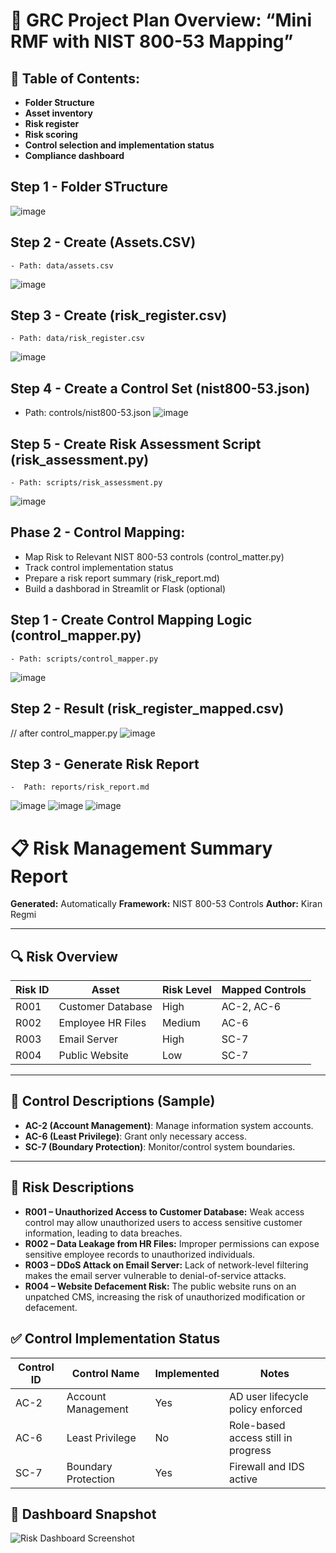 # 📌 GRC Project Plan Overview: “Mini RMF with NIST 800-53 Mapping”

## 💼 Table of Contents:
* **Folder Structure**
* **Asset inventory**
* **Risk register**
* **Risk scoring**
* **Control selection and implementation status**
* **Compliance dashboard**

## Step 1 - Folder STructure
![image](https://github.com/user-attachments/assets/0ecd7888-8205-4066-a387-49645feb9629)

## Step 2 - Create (Assets.CSV)
    - Path: data/assets.csv
![image](https://github.com/user-attachments/assets/a69356a8-04a8-4722-96e9-bd15400996e6)
    
## Step 3 - Create (risk_register.csv)
    - Path: data/risk_register.csv
![image](https://github.com/user-attachments/assets/e85b075f-524f-4602-a0be-9874e5c9260a)

## Step 4 - Create a Control Set (nist800-53.json)
   - Path: controls/nist800-53.json
![image](https://github.com/user-attachments/assets/676e952f-4577-4c42-b54d-2d935fcba292)

## Step 5 - Create Risk Assessment Script (risk_assessment.py)
    - Path: scripts/risk_assessment.py
![image](https://github.com/user-attachments/assets/4c41a352-8b3c-46de-9d46-041950e80d28)

## Phase 2 - Control Mapping:
* Map Risk to Relevant NIST 800-53 controls (control_matter.py)
* Track control implementation status
* Prepare a risk report summary (risk_report.md)
* Build a dashborad in Streamlit or Flask (optional)

## Step 1 - Create Control Mapping Logic (control_mapper.py)
    - Path: scripts/control_mapper.py
![image](https://github.com/user-attachments/assets/2a6a8a61-8bfd-4ea4-88ad-92da6efe0227)
    
## Step 2 - Result (risk_register_mapped.csv)
// after control_mapper.py
![image](https://github.com/user-attachments/assets/8c0eb3c6-17cb-4b41-b035-1db92cb59f9b)

## Step 3 - Generate Risk Report
    -  Path: reports/risk_report.md
![image](https://github.com/user-attachments/assets/2f2b5b50-5b9f-4121-8f37-41d9cda230ca)
![image](https://github.com/user-attachments/assets/638bb539-54e0-4ae7-830f-399096ff74a0)
![image](https://github.com/user-attachments/assets/446f2dcb-b2b3-47e7-8f54-d5cb69fb2123)

# 📋 Risk Management Summary Report

**Generated:** Automatically
**Framework:** NIST 800-53 Controls
**Author:** Kiran Regmi

---

## 🔍 Risk Overview

| Risk ID | Asset             | Risk Level | Mapped Controls |
| ------- | ----------------- | ---------- | --------------- |
| R001    | Customer Database | High       | AC-2, AC-6      |
| R002    | Employee HR Files | Medium     | AC-6            |
| R003    | Email Server      | High       | SC-7            |
| R004    | Public Website    | Low        | SC-7            |

---

## 📌 Control Descriptions (Sample)

* **AC-2 (Account Management)**: Manage information system accounts.
* **AC-6 (Least Privilege)**: Grant only necessary access.
* **SC-7 (Boundary Protection)**: Monitor/control system boundaries.

---
## 🛑 Risk Descriptions

- **R001 – Unauthorized Access to Customer Database:** Weak access control may allow unauthorized users to access sensitive customer information, leading to data breaches.
- **R002 – Data Leakage from HR Files:** Improper permissions can expose sensitive employee records to unauthorized individuals.
- **R003 – DDoS Attack on Email Server:** Lack of network-level filtering makes the email server vulnerable to denial-of-service attacks.
- **R004 – Website Defacement Risk:** The public website runs on an unpatched CMS, increasing the risk of unauthorized modification or defacement.

## ✅ Control Implementation Status

| Control ID | Control Name         | Implemented | Notes                                |
|------------|----------------------|-------------|--------------------------------------|
| AC-2       | Account Management   | Yes         | AD user lifecycle policy enforced    |
| AC-6       | Least Privilege      | No          | Role-based access still in progress  |
| SC-7       | Boundary Protection  | Yes         | Firewall and IDS active              |

## 📸 Dashboard Snapshot

![Risk Dashboard Screenshot](images/dashboard.png)

    

    
            


